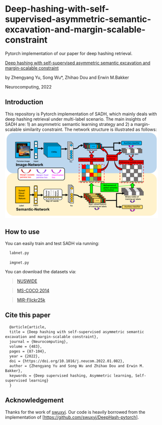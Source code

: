# Deep-hashing-with-self-supervised-asymmetric-semantic-excavation-and-margin-scalable-constraint

Pytorch implementation of our paper for deep hashing retrieval.

[Deep hashing with self-supervised asymmetric semantic excavation and margin-scalable constraint](https://www.sciencedirect.com/science/article/pii/S0925231222001035)

by Zhengyang Yu, Song Wu*, Zhihao Dou and Erwin M.Bakker

Neurocomputing, 2022


## Introduction
This repository is Pytorch implementation of SADH, which mainly deals with deep hashing retrieval under multi-label scenario. The main insights of SADH are: 1) an asymmetric semantic learning strategy and 2) a margin-scalable similarity constraint. The network structure is illustrated as follows:
![avatar](flowchart.png)

## How to use
You can easily train and test SADH via running:


```
  labnet.py
  
  imgnet.py

```
You can download the datasets via:


>[NUSWIDE](https://github.com/TreezzZ/DSDH_PyTorch)

>[MS-COCO 2014](https://cocodataset.org/#download) 

>[MIR-Flickr25k](https://press.liacs.nl/mirflickr/mirdownload.html)


## Cite this paper


```
  @article{article,
  title = {Deep hashing with self-supervised asymmetric semantic excavation and margin-scalable constraint},
  journal = {Neurocomputing},
  volume = {483},
  pages = {87-104},
  year = {2022},
  doi = {https://doi.org/10.1016/j.neucom.2022.01.082},
  author = {Zhengyang Yu and Song Wu and Zhihao Dou and Erwin M. Bakker},
  keywords = {Deep supervised hashing, Asymmetric learning, Self-supervised learning}
  }

```




## Acknowledgement

Thanks for the work of [swuxyj](https://github.com/swuxyj). Our code is heavily borrowed from the implementation of [https://github.com/swuxyj/DeepHash-pytorch].
